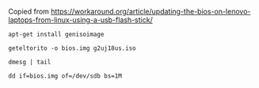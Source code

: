 Copied from https://workaround.org/article/updating-the-bios-on-lenovo-laptops-from-linux-using-a-usb-flash-stick/

    apt-get install genisoimage

    geteltorito -o bios.img g2uj18us.iso

    dmesg | tail

    dd if=bios.img of=/dev/sdb bs=1M
